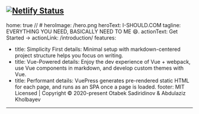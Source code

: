 [![Netlify Status](https://api.netlify.com/api/v1/badges/c2c7fa6a-4405-4eee-8dda-627dd98a8186/deploy-status)](https://app.netlify.com/sites/ishould/deploys)
---
home: true
// # heroImage: /hero.png
heroText: I-SHOULD.COM
tagline: EVERYTHING YOU NEED, BASICALLY NEED TO ME 😄.
actionText: Get Started →
actionLink: /introduction/
features:
- title: Simplicity First
  details: Minimal setup with markdown-centered project structure helps you focus on writing.
- title: Vue-Powered
  details: Enjoy the dev experience of Vue + webpack, use Vue components in markdown, and develop custom themes with Vue.
- title: Performant
  details: VuePress generates pre-rendered static HTML for each page, and runs as an SPA once a page is loaded.
footer: MIT Licensed | Copyright © 2020-present Otabek Sadiridinov & Abdulaziz Kholbayev
---
